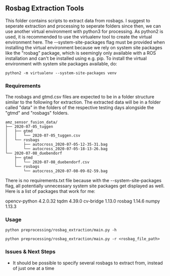 ## Rosbag Extraction Tools

This folder contains scripts to extract data from rosbags. I suggest to seperate extraction and processing to seperate folders since then, we can use another virtual environment with python3 for processing. As python2 is used, it is recommended to use the virtualenv tool to create the virtual environment here. The --system-site-packages flag must be provided when installing the virtual environment because we rely on system site packages like the "rosbag" package, which is seemingly only available with a ROS installation and can't be installed using e.g. pip. To install the virtual environment with system site packages available, do: 

```
python2 -m virtualenv --system-site-packages venv
```

### Requirements
The rosbags and gtmd.csv files are expected to be in a folder structure similar to the following for extraction. The extracted data will be in a folder called "data" in the folders of the respective testing days alongside the "gtmd" and "rosbags" folders. 
```
amz_sensor_fusion_data/
├── 2020-07-05_tuggen
│   ├── gtmd
│   │   └── 2020-07-05_tuggen.csv
│   └── rosbags
│       ├── autocross_2020-07-05-12-35-31.bag
│       └── autocross_2020-07-05-18-13-26.bag
└── 2020-07-08_duebendorf
    ├── gtmd
    │   └── 2020-07-08_duebendorf.csv
    └── rosbags
        └── autocross_2020-07-08-09-02-59.bag
```
There is no requirements.txt file because with the --system-site-packages flag, all potentially unnecessary system site packages get displayed as well. Here is a list of packages that work for me:

opencv-python 4.2.0.32
tqdm 4.39.0
cv-bridge 1.13.0
rosbag 1.14.6
numpy 1.13.3

### Usage 
```
python preprocessing/rosbag_extraction/main.py -h

python preprocessing/rosbag_extraction/main.py -r <rosbag_file_path> 
```

### Issues & Next Steps
- It should be possible to specify several rosbags to extract from, instead of just one at a time

